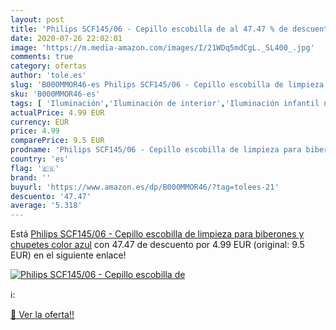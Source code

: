 ```yaml
---
layout: post
title: 'Philips SCF145/06 - Cepillo escobilla de al 47.47 % de descuento'
date: 2020-07-26 22:02:01
image: 'https://m.media-amazon.com/images/I/21WDq5mdCgL._SL400_.jpg'
comments: true
category: ofertas
author: 'tole.es'
slug: 'B000MMOR46-es Philips SCF145/06 - Cepillo escobilla de limpieza para...'
sku: 'B000MMOR46-es'
tags: [ 'Iluminación','Iluminación de interior','Iluminación infantil nocturna','Lámparas e iluminación infantil','biberones','chupetes', ]
actualPrice: 4.99 EUR
currency: EUR
price: 4.99
comparePrice: 9.5 EUR
prodname: 'Philips SCF145/06 - Cepillo escobilla de limpieza para biberones y chupetes  color azul'
country: 'es'
flag: '🇪🇸'
brand: ''
buyurl: 'https://www.amazon.es/dp/B000MMOR46/?tag=tolees-21'
descuento: '47.47'
average: '5.318'
---
```


Está [Philips SCF145/06 - Cepillo escobilla de limpieza para biberones y chupetes  color azul](https://www.amazon.es/dp/B000MMOR46/?tag=tolees-21) con 47.47 de descuento por 4.99 EUR (original: 9.5 EUR) en el siguiente enlace!

[![Philips SCF145/06 - Cepillo escobilla de](https://m.media-amazon.com/images/I/21WDq5mdCgL._SL400_.jpg)](https://www.amazon.es/dp/B000MMOR46/?tag=tolees-21)

ℹ️:


[🛒 Ver la oferta!!](https://www.amazon.es/dp/B000MMOR46/?tag=tolees-21)
